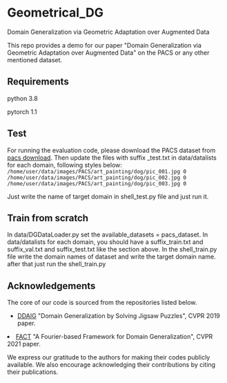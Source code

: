 # Geometrical_DG
Domain Generalization via Geometric Adaptation over Augmented Data

This repo provides a demo for our paper "Domain Generalization via Geometric Adaptation over Augmented Data" on the PACS or any other mentioned dataset.

## Requirements 

python 3.8 

pytorch 1.1 

## Test 

For running the evaluation code, please download the PACS dataset from <a href='http://www.eecs.qmul.ac.uk/~dl307/project_iccv2017'>pacs download</a>. Then update the files with suffix _test.txt in data/datalists for each domain, following styles below:
<code>
  /home/user/data/images/PACS/art_painting/dog/pic_001.jpg 0
  /home/user/data/images/PACS/art_painting/dog/pic_002.jpg 0
  /home/user/data/images/PACS/art_painting/dog/pic_003.jpg 0
</code>

Just write the name of target domain in shell_test.py file and just run it.


## Train from scratch 
In data/DGDataLoader.py set the available_datasets =  pacs_dataset.
In data/datalists for each domain, you should have a suffix_train.txt and suffix_val.txt and suffix_test.txt like the section above. 
In the shell_train.py file write the domain names of dataset and write the target domain name. 
after that just run the shell_train.py 

## Acknowledgements

The core of our code is sourced from the repositories listed below.
<ul>
<li><a href='https://github.com/KaiyangZhou/DG-research-pytorch'>DDAIG</a> "Domain Generalization by Solving Jigsaw Puzzles", CVPR 2019 paper. </ul></li>
<li><a href='https://github.com/MediaBrain-SJTU/FACT'>FACT</a>  "A Fourier-based Framework for Domain Generalization", CVPR 2021 paper. </li>

  
</ul>


We express our gratitude to the authors for making their codes publicly available. We also encourage acknowledging their contributions by citing their publications.

